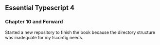 ## Essential Typescript 4
### Chapter 10 and Forward
Started a new repository to finish the book because the directory structure was inadequate for my tsconfig needs.
